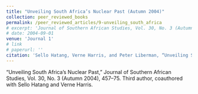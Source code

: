 ```yaml
---
title: "Unveiling South Africa’s Nuclear Past (Autumn 2004)"
collection: peer_reviewed_books
permalink: /peer_reviewed_articles/9-unveiling_south_africa
# excerpt: 'Journal of Southern African Studies, Vol. 30, No. 3 (Autumn 2004), 457–75. Third author, coauthored with Sello Hatang and Verne Harris.'
# date: 2004-09-01
venue: 'Journal 1'
# link
# paperurl: '' 
citation: 'Sello Hatang, Verne Harris, and Peter Liberman, “Unveiling South Africa’s Nuclear Past,” Journal of Southern African Studies, Vol. 30, No. 3 (Autumn 2004), 457–75.'
---
```

“Unveiling South Africa’s Nuclear Past,” Journal of Southern African Studies, Vol. 30, No. 3 (Autumn 2004), 457–75. Third author, coauthored with Sello Hatang and Verne Harris.
<!-- [Download paper here](http://academicpages.github.io/files/paper1.pdf) -->

<!-- Recommended citation: Your Name, You. (2009). "Paper Title Number 1." <i>Journal 1</i>. 1(1). -->
